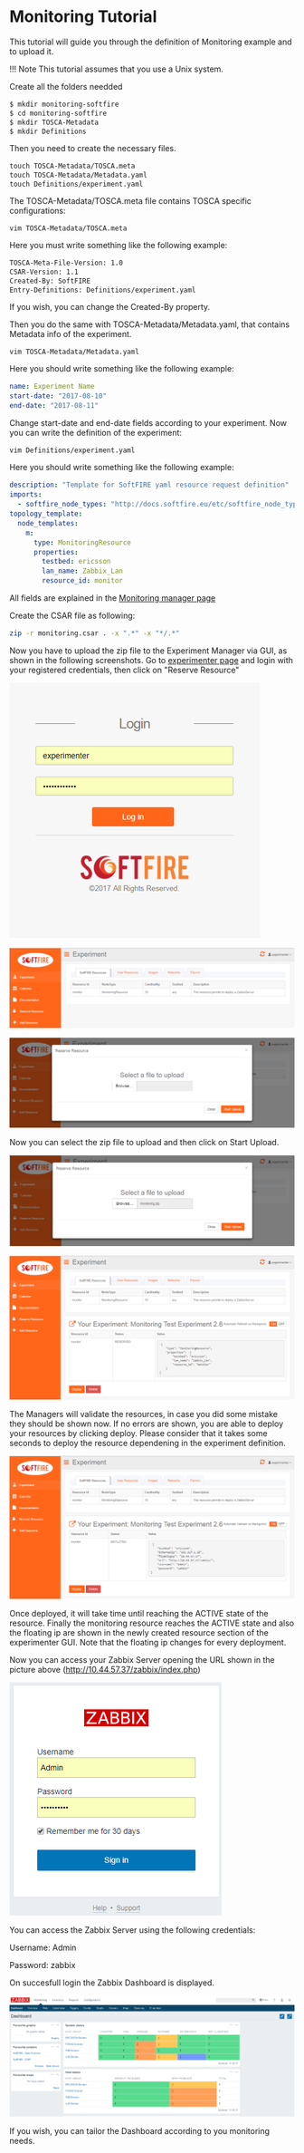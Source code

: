 # Monitoring Tutorial

This tutorial will guide you through the definition of Monitoring example and to upload it.

!!! Note
    This tutorial assumes that you use a Unix system.

Create all the folders needded

```
$ mkdir monitoring-softfire
$ cd monitoring-softfire
$ mkdir TOSCA-Metadata
$ mkdir Definitions
```

Then you need to create the necessary files.

```
touch TOSCA-Metadata/TOSCA.meta
touch TOSCA-Metadata/Metadata.yaml
touch Definitions/experiment.yaml
```

The TOSCA-Metadata/TOSCA.meta file contains TOSCA specific configurations:

```
vim TOSCA-Metadata/TOSCA.meta
```

Here you must write something like the following example:

```
TOSCA-Meta-File-Version: 1.0
CSAR-Version: 1.1
Created-By: SoftFIRE
Entry-Definitions: Definitions/experiment.yaml
```

If you wish, you can change the Created-By property.

Then you do the same with TOSCA-Metadata/Metadata.yaml, that contains Metadata info of the experiment.

```
vim TOSCA-Metadata/Metadata.yaml
```

Here you should write something like the following example:

```yaml
name: Experiment Name
start-date: "2017-08-10"
end-date: "2017-08-11"
```

Change start-date and end-date fields according to your experiment.
Now you can write the definition of the experiment:

```sh
vim Definitions/experiment.yaml
```

Here you should write something like the following example:

```yaml
description: "Template for SoftFIRE yaml resource request definition"
imports:
  - softfire_node_types: "http://docs.softfire.eu/etc/softfire_node_types.yaml"
topology_template:
  node_templates:
    m:
      type: MonitoringResource
      properties:
        testbed: ericsson
        lan_name: Zabbix_Lan
        resource_id: monitor

```

All fields are explained in the [Monitoring manager page](monitoring-manager.md)

Create the CSAR file as following:

```sh
zip -r monitoring.csar . -x ".*" -x "*/.*"
```

Now you have to upload the zip file to the Experiment Manager via GUI, as shown in the following screenshots.
Go to [experimenter page](http://experiment.vpn.softfire.eu:5080/experimenter) and login with your registered credentials, then click on "Reserve Resource"

![tutorial Monitor 1](img/Monitor_Tutorial-01.PNG)

![tutorial Monitor 2](img/Monitor_Tutorial-02.PNG)

![tutorial Monitor 3](img/Monitor_Tutorial-03.PNG)

Now you can select the zip file to upload and then click on Start Upload.

![tutorial Monitor 4](img/Monitor_Tutorial-04.PNG)

![tutorial Monitor 5](img/Monitor_Tutorial-05.PNG)

The Managers will validate the resources, in case you did some mistake they should be shown now. If no errors are shown, you are able to deploy your resources by clicking deploy. Please consider that it takes some seconds to deploy the resource dependening in the experiment definition.

![tutorial Monitor 6](img/Monitor_Tutorial-06.PNG)

Once deployed, it will take time until reaching the ACTIVE state of the resource. 
Finally the monitoring resource reaches the ACTIVE state and also the floating ip are shown in the newly created resource section of the experimenter GUI. Note that the floating ip changes for every deployment.

Now you can access your Zabbix Server opening the URL shown in the picture above (http://10.44.57.37/zabbix/index.php)

![tutorial Monitor 7](img/Monitor_Tutorial-07.PNG)

You can access the Zabbix Server using the following credentials:

Username: Admin

Password: zabbix

On succesfull login the Zabbix Dashboard is displayed.

![tutorial Monitor 8](img/Monitor_Tutorial-08.PNG)

If you wish, you can tailor the Dashboard according to you monitoring needs.

<!---
 Script for open external links in a new tab
-->
<script src="http://ajax.googleapis.com/ajax/libs/jquery/1.7.1/jquery.js"></script>
<script type="text/javascript" charset="utf-8">
      // Creating custom :external selector
      $.expr[':'].external = function(obj){
          return !obj.href.match(/^mailto\:/)
                  && (obj.hostname != location.hostname);
      };
      $(function(){
        $('a:external').addClass('external');
        $(".external").attr('target','_blank');
      })
</script>
